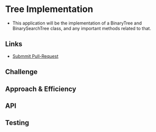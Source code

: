 # Tree Implementation
    
- This application will be the implementation of a BinaryTree and BinarySearchTree class, and any important methods related to that.
    
## Links
    
- [Submmit Pull-Request](https://github.com/Thomas720/data-structures-and-algorithms/pull/27)
    
## Challenge
    
<!-- Description of the challenge -->
    
## Approach & Efficiency
    
<!-- What approach did you take? Why? What is the Big O space/time for this approach? -->
    
## API
    
<!-- Description of each method publicly available to your Tree classes -->
    
## Testing
    
<!-- Description of how to run your tests -->

